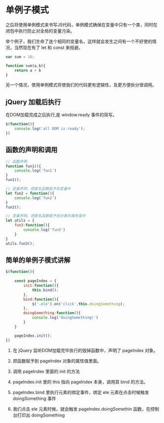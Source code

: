 # 单例子模式
之后将使用单例模式来书写JS代码，单例模式确保在变量中只有一个类，同时在闭包中执行防止对全局的变量污染。

举个例子，我们生命了连个相同的变量名，这样就会发生之间有一个不好使的情况，当然现在有了 let 和 const 来规避。

```js
var sum = 10;

function sum(a,b){
    return a + b
}
```

另一个情况，使用单例模式将使我们的代码更有逻辑性，及更方便拆分很调用。

## jQuery 加载后执行
在DOM加载完成之后执行,是 window.ready 事件的简写。

```js
$(function(){
    console.log('all DOM is ready');
})
```

## 函数的声明和调用

```js
// 函数声明
function fun1(){
    console.log('fun1')
}
fun1();

// 变量声明，把匿名函数赋予到变量中
let fun2 = function(){
    console.log('fun2')
}
fun2();

// 变量声明，把匿名函数赋予到对象的属性值中
let utils = {
    fun3:function(){
        console.log('fun3')
    }
}
utils.fun3();
```

## 简单的单例子模式讲解

```js
$(function(){
    
    const pageIndex = {
        init:function(){
            this.bind();
        },
        bind:function(){
            $('.ele').on('click',this.doingSomething);
        },
        doingSomething:function(){
            console.log('doingSomething!')
        }
    }

    pageIndex.init();
})
```

1. 在 jQuery 监听DOM加载完毕执行的毁掉函数中，声明了 pageIndex 对象。

2. 把函数赋予到 pageIndex 对象的属性值里面。

3. 调用 pageIndex 里面的 init 的方法

4. pageIndex.init 里的 this 指向 pageIndex 本身，调用其 bind 的方法。

5. pageIndex.bind 里执行元素的绑定事件，绑定 ele 元素在点击时候触发 doingSomething 事件

6. 我们点击 ele 元素时候，就会触发 pageIndex.doingSomethin 函数，在控制台打印出 doingSomething


